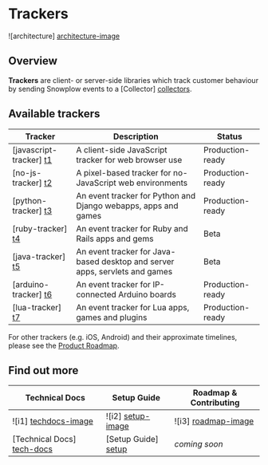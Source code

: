 # Trackers

![architecture] [architecture-image]

## Overview

**Trackers** are client- or server-side libraries which track customer behaviour by sending Snowplow events to a [Collector] [collectors].

## Available trackers

| Tracker                   | Description                                                    | Status           |
|---------------------------|----------------------------------------------------------------|------------------|
| [javascript-tracker] [t1] | A client-side JavaScript tracker for web browser use           | Production-ready |
| [no-js-tracker] [t2]      | A pixel-based tracker for no-JavaScript web environments       | Production-ready |
| [python-tracker] [t3]     | An event tracker for Python and Django webapps, apps and games | Production-ready |
| [ruby-tracker] [t4]       | An event tracker for Ruby and Rails apps and gems              | Beta             |
| [java-tracker] [t5]       | An event tracker for Java-based desktop and server apps, servlets and games | Beta |
| [arduino-tracker] [t6]    | An event tracker for IP-connected Arduino boards               | Production-ready |
| [lua-tracker] [t7]        | An event tracker for Lua apps, games and plugins               | Production-ready |

For other trackers (e.g. iOS, Android) and their approximate timelines, please see the [Product Roadmap][roadmap].

## Find out more

| Technical Docs               | Setup Guide           | Roadmap & Contributing               |         
|------------------------------|-----------------------|--------------------------------------|
| ![i1] [techdocs-image]       | ![i2] [setup-image]   | ![i3] [roadmap-image]                |
| [Technical Docs] [tech-docs] | [Setup Guide] [setup] | _coming soon_                        |

[architecture-image]: https://d3i6fms1cm1j0i.cloudfront.net/github-wiki/images/1-trackers.png
[collectors]: https://github.com/snowplow/snowplow/tree/master/2-collectors
[t1]: https://github.com/snowplow/snowplow-javascript-tracker
[t2]: ./no-js-tracker/
[t3]: https://github.com/snowplow/snowplow-python-tracker
[t4]: https://github.com/snowplow/snowplow-ruby-tracker
[t5]: https://github.com/snowplow/snowplow-java-tracker
[t6]: https://github.com/snowplow/snowplow-arduino-tracker
[t7]: https://github.com/snowplow/snowplow-lua-tracker
[setup]: https://github.com/snowplow/snowplow/wiki/Setting-up-a-Tracker
[tech-docs]: https://github.com/snowplow/snowplow/wiki/trackers
[wiki]: https://github.com/snowplow/snowplow/wiki
[techdocs-image]: https://d3i6fms1cm1j0i.cloudfront.net/github/images/techdocs.png
[setup-image]: https://d3i6fms1cm1j0i.cloudfront.net/github/images/setup.png
[roadmap-image]: https://d3i6fms1cm1j0i.cloudfront.net/github/images/roadmap.png
[roadmap]: https://github.com/snowplow/snowplow/wiki/Product-roadmap
